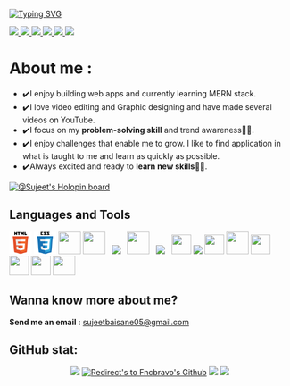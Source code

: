 

[![Typing SVG](https://readme-typing-svg.demolab.com?font=Fira+Code&pause=1000&random=false&width=435&lines=%3C+Hello+World%2C+Sujeet+here!%2F%3E)](https://git.io/typing-svg)

<a href="https://leetcode.com/fncbravo/">
  <img src="https://img.shields.io/badge/Leetcode-orange?style=for-the-badge&logo=leetcode&logoColor=black"/>
</a>
<a href="https://in.linkedin.com/in/sujeet-baisane-296b16220">
  <img src="https://img.shields.io/badge/LinkedIn-0077B5?style=for-the-badge&logo=linkedin&logoColor=white"/> 
 </a> 
<a href="mailto:sujeetbaisane05@gmail.com">
  <img src="https://img.shields.io/badge/Gmail-D14836?style=for-the-badge&logo=gmail&logoColor=white"/>
</a>
<a href="https://twitter.com/Sujeetstwt">
  <img src="https://img.shields.io/badge/Twitter-1DA1F2?style=for-the-badge&logo=twitter&logoColor=white"/>
</a>

<a href="https://www.instagram.com/_noonecarress/">
  <img src="https://img.shields.io/badge/Instagram-E4405F?style=for-the-badge&logo=instagram&logoColor=white"/>
</a>

<a href="https://">
	<img src= "https://img.shields.io/badge/">
</a>


# **About me** :

- ✔️I enjoy building web apps and currently learning MERN stack.
- ✔️I love video editing and Graphic designing and have made several videos on YouTube.
- ✔️I focus on my **problem-solving skill** and trend awareness🕵️‍♀️.
- ✔️I enjoy challenges that enable me to grow. I like to find application in what is taught to me and learn as quickly as possible.
- ✔️Always excited and ready to **learn new skills👨‍🎓**.
  
[![@Sujeet's Holopin board](https://holopin.me/fncbravo)](https://holopin.io/@fncbravo)

## **Languages and Tools**<!-- https://github.com/Ileriayo/markdown-badges -->
<p>

<img src="https://raw.githubusercontent.com/devicons/devicon/master/icons/html5/html5-original-wordmark.svg" width="40px" height="40px">

<img src="https://raw.githubusercontent.com/devicons/devicon/master/icons/css3/css3-original-wordmark.svg" width="40px" height="40px">

<img src ="https://cdn.jsdelivr.net/gh/devicons/devicon/icons/java/java-original-wordmark.svg" width="40px" height="40px" >

<img src ="https://cdn.jsdelivr.net/gh/devicons/devicon/icons/python/python-original-wordmark.svg" width="40px" height="40px">
 &nbsp
<img src="https://cdn.jsdelivr.net/gh/devicons/devicon/icons/javascript/javascript-original.svg" width=40px heigth=50px > &nbsp 

<img src ="https://cdn.jsdelivr.net/gh/devicons/devicon/icons/git/git-plain.svg" width="40px" height="40px"> 
&nbsp

<img src="https://cdn.jsdelivr.net/gh/devicons/devicon@latest/icons/mongodb/mongodb-original.svg" widht="40px" height="40px">
&nbsp

<img src ="https://cdn.jsdelivr.net/gh/devicons/devicon/icons/vscode/vscode-original-wordmark.svg" width="35px" height="35px">

<img src="https://cdn.jsdelivr.net/gh/devicons/devicon@latest/icons/nodejs/nodejs-plain-wordmark.svg" withd="40px" height="40px">

<img src="https://cdn.jsdelivr.net/gh/devicons/devicon@latest/icons/react/react-original-wordmark.svg" width="35px" height="35px">

<img src="https://cdn.jsdelivr.net/gh/devicons/devicon@latest/icons/linux/linux-original.svg" width="40px" height="40px">

<img src="https://cdn.jsdelivr.net/gh/devicons/devicon@latest/icons/notion/notion-original.svg" width="35px" height="35px">

<img src="https://cdn.jsdelivr.net/gh/devicons/devicon@latest/icons/postman/postman-original.svg" width="35px" height="35px">

<img src="https://cdn.jsdelivr.net/gh/devicons/devicon@latest/icons/typescript/typescript-original.svg" width="35px" height="35px">

<img src="https://cdn.jsdelivr.net/gh/devicons/devicon@latest/icons/premierepro/premierepro-original.svg" width="40px" height="35px">

</p>

## **Wanna know more about me?** 
**Send me an email** : sujeetbaisane05@gmail.com

## **GitHub stat:**
<!-- https://github.com/ryo-ma/github-profile-trophy -->

<!-- The cards -->

<p align="center">

<a href="https://github.com/Fncbravo" title="Redirect's to Fncbravo's Github">
<img width="46%" src="https://github-readme-stats.vercel.app/api?username=Fncbravo&show_icons=true&theme=dark&count_private=true&text_color=d3d3d3&icon_color=00E6FE&title_color=00E6FE" /></a>
  
<a href="https://github.com/Fncbravo">
<img width= "49%" title="Redirect's to Fncbravo's Github" src="https://github-readme-streak-stats.herokuapp.com/?user=Fncbravo&theme=dark&theme=black-ice&stroke=0000" /></a>

<a href ="https://github.com/Fncbravo" title="Redirect's to Fncbravo's Github">
<img width="39%" src="https://github-readme-stats.vercel.app/api/top-langs/?username=Fncbravo&layout=compact&theme=dark&langs_count=6&count_private=false&text_color=d3d3d3&title_color=00E6FE"/></a>

<a href="https://github.com/Fncbravo" title="Redirects to github page">
<img width="53%" src="https://leetcard.jacoblin.cool/Serrioton" /></a>
<!--
**Fncbravo/Fncbravo** is a ✨ _special_ ✨ repository because its `README.md` (this file) appears on your GitHub profile.
[![An image of @fncbravo's Holopin badges, which is a link to view their full Holopin profile](https://holopin.me/fncbravo)](https://holopin.io/@fncbravo)
Here are some ideas to get you started:

- 🔭 I’m currently working on ...
- 🌱 I’m currently learning ...
- 👯 I’m looking to collaborate on ...
- 🤔 I’m looking for help with ...
- 💬 Ask me about ...
- 📫 How to reach me: ...
- 😄 Pronouns: ...
- ⚡ Fun fact: ...
-->
